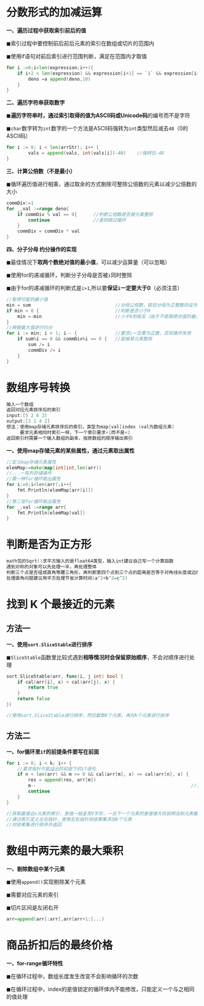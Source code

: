 # 分数形式的加减运算

**一、遍历过程中获取索引前后的值**

◼索引过程中要控制前后前后元素的索引在数组或切片的范围内

◼使用if语句对前后索引进行范围判断，满足在范围内才取值

```go
for i :=0;i<len(expression;i++){
    if i+2 < len(expression) && expression[i+1] == `1` && expression[i+2]=='0'{
        deno =a append(deno,10)
    }
}
```

**二、遍历字符串获取数字**

◼**遍历字符串时，通过索引取得的值为ASCII码或Unicode码**的编号而不是字符

◼`char`数字转为`int`数字的一个方法是ASCII码强转为`int`类型然后减去`48`（0的ASCII码）

```go
for i := 0; i < len(arrStr); i++ {
		vals = append(vals, int(vals[i])-48)	//强转后-48
}
```

**三、计算公倍数（不是最小）**

◼循环遍历值进行相乘，通过取余的方式剔除可整除公倍数的元素以减少公倍数的大小

```go
commDiv:=1
for _,val :=range deno{
    if commDiv % val == 0{		//判断公倍数是否被元素整除
        continue				//是则跳过循环
    }
    commDiv = commDiv * val
}
```

**四、分子分母 约分操作的实现**

◼最佳情况下**取两个数绝对值的最小值**，可以减少运算量（可以忽略）

◼使用for的递减循环，判断分子分母是否被`i`同时整除

◼由于for的递减循环的判断式是`i>1`,所以要**保证`i`一定要大于0**（必须注意）

```go
//取得可能的最小值
min = sum								//分母公倍数，题目分母为正整数则设为默认
if min < 0 {							//判断是否小于0
	min =-min							//小于0则取反（由于不是取绝对值的最小值，所以可能不是最小）
}
//根据最大值进行约分
for i := min; i > 1; i-- {				//要求i一定要为正数，否则循环失效
	if sum%i == 0 && commDiv%i == 0 {	//能被某元素整除
		sum /= i
		commDiv /= i
	}
}
```

# 数组序号转换

```go
输入一个数组
返回对应元素排序后的索引
input:[5 2 6 3]
output:[3 1 4 2]
想法：使用map存储元素排序后的索引，类型为map[val]index	(val为数组元素)
	 要求元素相同时索引一样，下一个索引要求+1而不是+2
返回索引时需要一个输入数组的副本，按原数组的顺序输出索引
```

**一、使用map存储元素的某些属性，通过元素取出属性**

```go
//定义map存储元素属性
elemMap:=make(map[int]int,len(arr))
//...一系列存储操作
//第一种for循环取出属性
for i:=0;i<len(arr);i++{
    fmt.Println(elemMap[arr[i]])
}
//第二张for循环取出属性
for _,val :=range arr{
    fmt.Println(elemMap[val])
}
```

# 判断是否为正方形

```go
math包的Sqrt()求平方输入的是float64类型，输入int建议自己写一个计算函数
遇到对称的对象可以先处理一半，再处理整体
判断三个点是否组成直角等腰三角形，再判断第四个点到三个点的距离是否等于对角线长度或边的长度
处理直角问题建议用平方处理节省计算时间(a^2+b^2=c^2)
```

# 找到 K 个最接近的元素

## 方法一

**一、使用`sort.SliceStable`进行排序**

◼`SliceStable`函数里比较式遇到**相等情况时会保留原始顺序**，不会对顺序进行处理

```go
sort.SliceStable(arr, func(i, j int) bool {				
	if cal(arr[i], x) < cal(arr[j], x) {		
		return true
	}
	return false
})
```

```go
//使用sort.SliceStable进行排序，然后截取k个元素，再对k个元素进行排序
```

## 方法二

**一、for循环里`if`的前提条件要写在前面**

```go
for i := 0; i < k; i++ {
    //要求指针不能溢出的前提下的if语句
	if n < len(arr) && m >= 0 && cal(arr[m], x) <= cal(arr[n], x) {
		res = append(res, arr[m])
		m--															//左指针-1
		continue
	}
}
```

```go
//获取最接近x元素的索引，差值一般呈现V字形，一旦下一个元素的差值增大则说明当前元素最接近x
//通过索引定义左右指针，使用左右指针向结果集添加k个元素
//对结果集进行排序并返回
```

# 数组中两元素的最大乘积

**一、剔除数组中某个元素**

◼使用`append()`实现剔除某个元素

◼需要对应元素的索引

◼切片区间是左闭右开

```go
arr=append(arr[:arr],arr[arr+1:]...)
```

# 商品折扣后的最终价格

**一、for-range循环特性**

◼在循环过程中，数组长度发生改变不会影响循环的次数

◼在循环过程中，index的是值锁定的循环体内不能修改，只能定义一个与之相同的值处理









